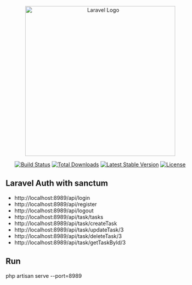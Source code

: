 <p align="center"><a href="https://laravel.com" target="_blank"><img src="https://raw.githubusercontent.com/laravel/art/master/logo-lockup/5%20SVG/2%20CMYK/1%20Full%20Color/laravel-logolockup-cmyk-red.svg" width="400" alt="Laravel Logo"></a></p>

<p align="center">
<a href="https://github.com/laravel/framework/actions"><img src="https://github.com/laravel/framework/workflows/tests/badge.svg" alt="Build Status"></a>
<a href="https://packagist.org/packages/laravel/framework"><img src="https://img.shields.io/packagist/dt/laravel/framework" alt="Total Downloads"></a>
<a href="https://packagist.org/packages/laravel/framework"><img src="https://img.shields.io/packagist/v/laravel/framework" alt="Latest Stable Version"></a>
<a href="https://packagist.org/packages/laravel/framework"><img src="https://img.shields.io/packagist/l/laravel/framework" alt="License"></a>
</p>

## Laravel Auth with sanctum

- http://localhost:8989/api/login
- http://localhost:8989/api/register
- http://localhost:8989/api/logout
- http://localhost:8989/api/task/tasks
- http://localhost:8989/api/task/createTask
- http://localhost:8989/api/task/updateTask/3
- http://localhost:8989/api/task/deleteTask/3
- http://localhost:8989/api/task/getTaskById/3

## Run
php artisan serve --port=8989
